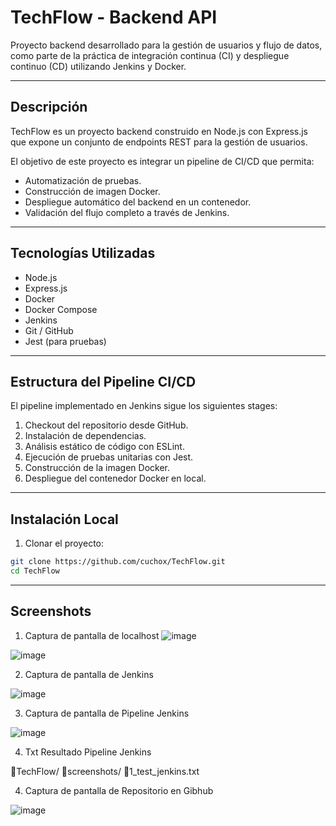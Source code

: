 # TechFlow - Backend API

Proyecto backend desarrollado para la gestión de usuarios y flujo de datos, 
como parte de la práctica de integración continua (CI) y despliegue continuo 
(CD) utilizando Jenkins y Docker.

---

## Descripción

TechFlow es un proyecto backend construido en Node.js con Express.js que expone un conjunto de endpoints REST para la gestión de usuarios.

El objetivo de este proyecto es integrar un pipeline de CI/CD que permita:

- Automatización de pruebas.
- Construcción de imagen Docker.
- Despliegue automático del backend en un contenedor.
- Validación del flujo completo a través de Jenkins.

---

## Tecnologías Utilizadas

- Node.js
- Express.js
- Docker
- Docker Compose
- Jenkins
- Git / GitHub
- Jest (para pruebas)

---

## Estructura del Pipeline CI/CD

El pipeline implementado en Jenkins sigue los siguientes stages:

1. Checkout del repositorio desde GitHub.
2. Instalación de dependencias.
3. Análisis estático de código con ESLint.
4. Ejecución de pruebas unitarias con Jest.
5. Construcción de la imagen Docker.
6. Despliegue del contenedor Docker en local.

---

## Instalación Local

1. Clonar el proyecto:
```bash
git clone https://github.com/cuchox/TechFlow.git
cd TechFlow

```
---
## Screenshots
1. Captura de pantalla de localhost
![image](../screenshots/Screenshots_localhost.jpg)

![image](../screenshots/Screenshots_localhost-2.jpg)

2. Captura de pantalla de Jenkins

![image](../screenshots/Screenshots_Jenkins.jpg)

3. Captura de pantalla de Pipeline Jenkins

![image](../screenshots/Screenshots_Pipeline_Test.jpg)

4. Txt Resultado Pipeline Jenkins

📂TechFlow/
📂screenshots/
📑1_test_jenkins.txt

4. Captura de pantalla de Repositorio en Gibhub

![image](../screenshots/Screenshots_Repositorio%20Gibhub.jpg)

